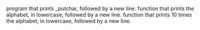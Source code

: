 program that prints _putchar, followed by a new line.
function that prints the alphabet, in lowercase, followed by a new line.
function that prints 10 times the alphabet, in lowercase, followed by a new line.
